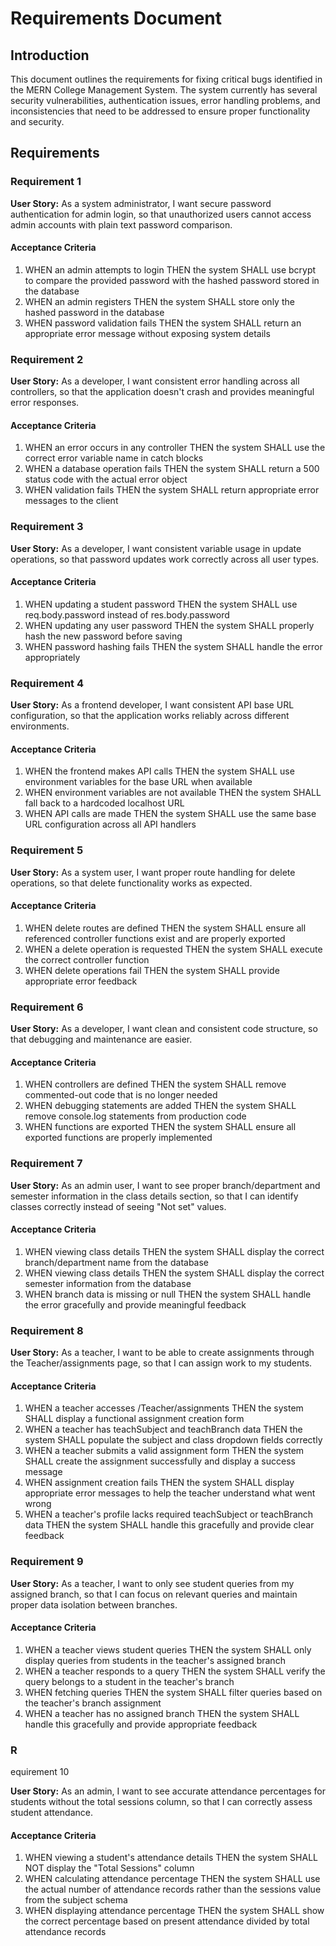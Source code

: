 # Requirements Document

## Introduction

This document outlines the requirements for fixing critical bugs identified in the MERN College Management System. The system currently has several security vulnerabilities, authentication issues, error handling problems, and inconsistencies that need to be addressed to ensure proper functionality and security.

## Requirements

### Requirement 1

**User Story:** As a system administrator, I want secure password authentication for admin login, so that unauthorized users cannot access admin accounts with plain text password comparison.

#### Acceptance Criteria

1. WHEN an admin attempts to login THEN the system SHALL use bcrypt to compare the provided password with the hashed password stored in the database
2. WHEN an admin registers THEN the system SHALL store only the hashed password in the database
3. WHEN password validation fails THEN the system SHALL return an appropriate error message without exposing system details

### Requirement 2

**User Story:** As a developer, I want consistent error handling across all controllers, so that the application doesn't crash and provides meaningful error responses.

#### Acceptance Criteria

1. WHEN an error occurs in any controller THEN the system SHALL use the correct error variable name in catch blocks
2. WHEN a database operation fails THEN the system SHALL return a 500 status code with the actual error object
3. WHEN validation fails THEN the system SHALL return appropriate error messages to the client

### Requirement 3

**User Story:** As a developer, I want consistent variable usage in update operations, so that password updates work correctly across all user types.

#### Acceptance Criteria

1. WHEN updating a student password THEN the system SHALL use req.body.password instead of res.body.password
2. WHEN updating any user password THEN the system SHALL properly hash the new password before saving
3. WHEN password hashing fails THEN the system SHALL handle the error appropriately

### Requirement 4

**User Story:** As a frontend developer, I want consistent API base URL configuration, so that the application works reliably across different environments.

#### Acceptance Criteria

1. WHEN the frontend makes API calls THEN the system SHALL use environment variables for the base URL when available
2. WHEN environment variables are not available THEN the system SHALL fall back to a hardcoded localhost URL
3. WHEN API calls are made THEN the system SHALL use the same base URL configuration across all API handlers

### Requirement 5

**User Story:** As a system user, I want proper route handling for delete operations, so that delete functionality works as expected.

#### Acceptance Criteria

1. WHEN delete routes are defined THEN the system SHALL ensure all referenced controller functions exist and are properly exported
2. WHEN a delete operation is requested THEN the system SHALL execute the correct controller function
3. WHEN delete operations fail THEN the system SHALL provide appropriate error feedback

### Requirement 6

**User Story:** As a developer, I want clean and consistent code structure, so that debugging and maintenance are easier.

#### Acceptance Criteria

1. WHEN controllers are defined THEN the system SHALL remove commented-out code that is no longer needed
2. WHEN debugging statements are added THEN the system SHALL remove console.log statements from production code
3. WHEN functions are exported THEN the system SHALL ensure all exported functions are properly implemented

### Requirement 7

**User Story:** As an admin user, I want to see proper branch/department and semester information in the class details section, so that I can identify classes correctly instead of seeing "Not set" values.

#### Acceptance Criteria

1. WHEN viewing class details THEN the system SHALL display the correct branch/department name from the database
2. WHEN viewing class details THEN the system SHALL display the correct semester information from the database
3. WHEN branch data is missing or null THEN the system SHALL handle the error gracefully and provide meaningful feedback

### Requirement 8

**User Story:** As a teacher, I want to be able to create assignments through the Teacher/assignments page, so that I can assign work to my students.

#### Acceptance Criteria

1. WHEN a teacher accesses /Teacher/assignments THEN the system SHALL display a functional assignment creation form
2. WHEN a teacher has teachSubject and teachBranch data THEN the system SHALL populate the subject and class dropdown fields correctly
3. WHEN a teacher submits a valid assignment form THEN the system SHALL create the assignment successfully and display a success message
4. WHEN assignment creation fails THEN the system SHALL display appropriate error messages to help the teacher understand what went wrong
5. WHEN a teacher's profile lacks required teachSubject or teachBranch data THEN the system SHALL handle this gracefully and provide clear feedback

### Requirement 9

**User Story:** As a teacher, I want to only see student queries from my assigned branch, so that I can focus on relevant queries and maintain proper data isolation between branches.

#### Acceptance Criteria

1. WHEN a teacher views student queries THEN the system SHALL only display queries from students in the teacher's assigned branch
2. WHEN a teacher responds to a query THEN the system SHALL verify the query belongs to a student in the teacher's branch
3. WHEN fetching queries THEN the system SHALL filter queries based on the teacher's branch assignment
4. WHEN a teacher has no assigned branch THEN the system SHALL handle this gracefully and provide appropriate feedback
### R
equirement 10

**User Story:** As an admin, I want to see accurate attendance percentages for students without the total sessions column, so that I can correctly assess student attendance.

#### Acceptance Criteria

1. WHEN viewing a student's attendance details THEN the system SHALL NOT display the "Total Sessions" column
2. WHEN calculating attendance percentage THEN the system SHALL use the actual number of attendance records rather than the sessions value from the subject schema
3. WHEN displaying attendance percentage THEN the system SHALL show the correct percentage based on present attendance divided by total attendance records